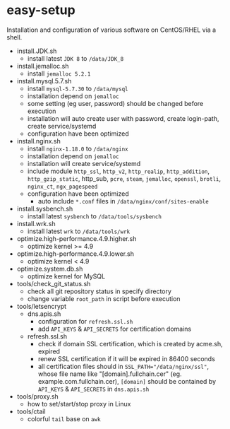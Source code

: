# easy-setup
Installation and configuration of various software on CentOS/RHEL via a shell.

- install.JDK.sh
  - install latest `JDK 8` to `/data/JDK_8`
- install.jemalloc.sh
  - install `jemalloc 5.2.1`
- install.mysql.5.7.sh
  - install `mysql-5.7.30` to `/data/mysql`
  - installation depend on `jemalloc`
  - some setting (eg user, password) should be changed before execution
  - installation will auto create user with password, create login-path, create service/systemd
  - configuration have been optimized
- install.nginx.sh
  - install `nginx-1.18.0` to `/data/nginx`
  - installation depend on `jemalloc`
  - installation will create service/systemd
  - include module `http_ssl`, `http_v2`, `http_realip`, `http_addition`, `http_gzip_static`, http_sub, `pcre`, `steam`, `jemalloc`, `openssl`, `brotli`, `nginx_ct`, `ngx_pagespeed`
  - configuration have been optimized
    - auto include `*.conf`  files in `/data/nginx/conf/sites-enable`
- install.sysbench.sh
  - install latest `sysbench` to `/data/tools/sysbench`
- install.wrk.sh
  - install latest `wrk` to `/data/tools/wrk`
- optimize.high-performance.4.9.higher.sh
  - optimize kernel >= 4.9
- optimize.high-performance.4.9.lower.sh
  - optimize kernel < 4.9
- optimize.system.db.sh
  - optimize kernel for MySQL
- tools/check_git_status.sh
  - check all git repository status in specify directory
  - change variable `root_path` in script before execution
- tools/letsencrypt
  - dns.apis.sh 
    - configuration for `refresh.ssl.sh`
    - add `API_KEYS` & `API_SECRETS` for certification domains
  - refresh.ssl.sh
    - check if domain SSL certification, which is created by acme.sh, expired
    - renew SSL certification if it will be expired in 86400 seconds
    - all certification files should in `SSL_PATH="/data/nginx/ssl"`, whose file name like "[domain].fullchain.cer" (eg. example.com.fullchain.cer), `[domain]` should be contained by  `API_KEYS` & `API_SECRETS`  in `dns.apis.sh` 
- tools/proxy.sh
  - how to set/start/stop proxy in Linux
- tools/ctail
  - colorful `tail` base on `awk`

